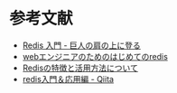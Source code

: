 # 参考文献

 - [Redis 入門 - 巨人の肩の上に登る](http://mayo.hatenablog.com/entry/2013/10/15/074237)
 - [webエンジニアのためのはじめてのredis](https://www.slideshare.net/ssusera66c10/webredis)
 - [Redisの特徴と活用方法について](https://www.slideshare.net/yujiotani16/redis-76504393)
 - [redis入門＆応用編 - Qiita](https://qiita.com/xuj/items/8de57e4bec8a36aa64a6)
